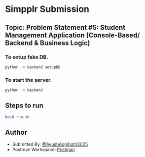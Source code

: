 # Simpplr Submission

## Topic: Problem Statement #5: Student Management Application (Console-Based/ Backend & Business Logic)

### To setup fake DB.

```bash
python -m backend setupDB
```

### To start the server.

```bash
python -m backend
```

## Steps to run

```bash
bash run.sh
```

## Author

- Submitted By: [@AyushAgnihotri2025](https://github.com/AyushAgnihotri2025)
- Postman Workspace: [Postman](https://www.postman.com/mrayush/workspace/simpplr)
